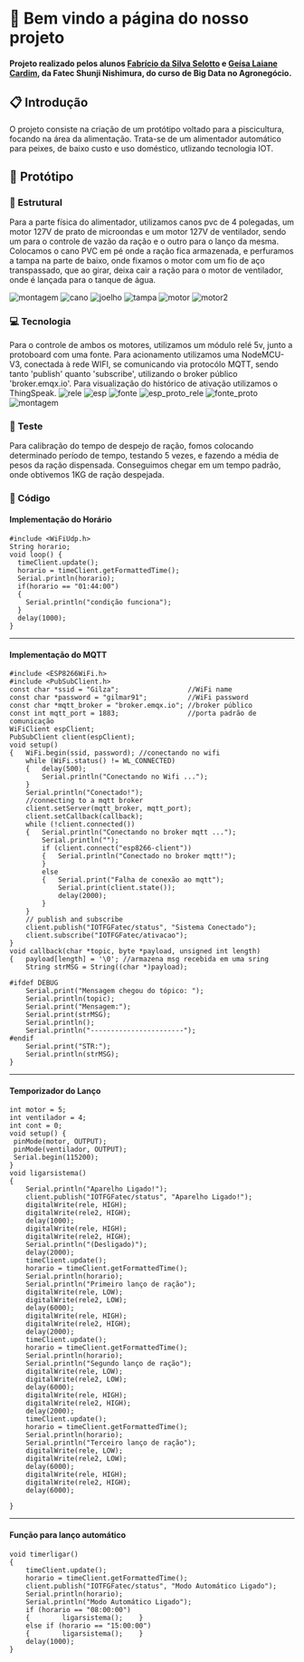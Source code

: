 # 🌻 Bem vindo a página do nosso projeto

#### Projeto realizado pelos alunos [Fabrício da Silva Selotto](https://gitlab.com/Selotto) e [Geísa Laiane Cardim](https://gitlab.com/geisa), da Fatec Shunji Nishimura, do curso de Big Data no Agronegócio.

## 📋 Introdução

O projeto consiste na criação de um protótipo voltado para a piscicultura, focando na área da alimentação. Trata-se de um alimentador automático para peixes, de baixo custo e uso doméstico, utlizando tecnologia IOT.

## 📌 Protótipo
### 🔨 Estrutural

Para a parte física do alimentador, utilizamos canos pvc de 4 polegadas, um motor 127V de prato de microondas e um motor 127V de ventilador, sendo um para o controle de vazão da ração e o outro para o lanço da mesma. Colocamos o cano PVC em pé onde a ração fica armazenada, e perfuramos a tampa na parte de baixo, onde fixamos o motor com um fio de aço transpassado, que ao girar, deixa cair a ração para o motor de ventilador, onde é lançada para o tanque de água.

![montagem](https://github.com/geisalaiane/automacao-piscicultura/blob/master/img/montagem.png?raw=true)
![cano](https://github.com/geisalaiane/automacao-piscicultura/blob/master/img/Cano.png?raw=true)
![joelho](https://github.com/geisalaiane/automacao-piscicultura/blob/master/img/joelho-pvc.png?raw=true)
![tampa](https://github.com/geisalaiane/automacao-piscicultura/blob/master/img/Tampa.png?raw=true)
![motor](https://github.com/geisalaiane/automacao-piscicultura/blob/master/img/motor%20ventilador%20ok.png?raw=true)
![motor2](https://github.com/geisalaiane/automacao-piscicultura/blob/master/img/motor-microonda.png?raw=true)




### 💻 Tecnologia 

Para o controle de ambos os motores, utilizamos um módulo relé 5v, junto a protoboard com uma fonte. Para acionamento utilizamos uma NodeMCU-V3, conectada à rede WIFI, se comunicando via protocólo MQTT, sendo tanto 'publish' quanto 'subscribe', utilizando o broker público 'broker.emqx.io'. Para visualização do histórico de ativação utilizamos o ThingSpeak. 
![rele](https://github.com/geisalaiane/automacao-piscicultura/blob/master/img/rele%20shield.png?raw=true)
![esp](https://github.com/geisalaiane/automacao-piscicultura/blob/master/img/esp8266-nodemcuv3%20-%20lolin.png?raw=true)
![fonte](https://github.com/geisalaiane/automacao-piscicultura/blob/master/img/fonteprotoboard.png?raw=true)
![esp_proto_rele](https://github.com/geisalaiane/automacao-piscicultura/blob/master/img/rele_proto.png?raw=true)
![fonte_proto](https://github.com/geisalaiane/automacao-piscicultura/blob/master/img/Placa-Fonte.png?raw=true)
![montagem](https://github.com/geisalaiane/automacao-piscicultura/blob/master/img/sistema.png?raw=true)

### 🔧 Teste

Para calibração do tempo de despejo de ração, fomos colocando determinado período de tempo, testando 5 vezes, e fazendo a média de pesos da ração dispensada. Conseguimos chegar em um tempo padrão, onde obtivemos 1KG de ração despejada.

### 📄 Código

#### Implementação do Horário
```
#include <WiFiUdp.h>
String horario;
void loop() {
  timeClient.update();
  horario = timeClient.getFormattedTime();
  Serial.println(horario);
  if(horario == "01:44:00")
  {
    Serial.println("condição funciona");
  }
  delay(1000);
}
```
___
#### Implementação do MQTT
~~~~
#include <ESP8266WiFi.h>
#include <PubSubClient.h>
const char *ssid = "Gilza";                 //WiFi name
const char *password = "gilmar91";          //WiFi password
const char *mqtt_broker = "broker.emqx.io"; //broker público
const int mqtt_port = 1883;                 //porta padrão de comunicação
WiFiClient espClient;
PubSubClient client(espClient);
void setup()
{   WiFi.begin(ssid, password); //conectando no wifi
    while (WiFi.status() != WL_CONNECTED)
    {   delay(500);
        Serial.println("Conectando no Wifi ...");
    }
    Serial.println("Conectado!");
    //connecting to a mqtt broker
    client.setServer(mqtt_broker, mqtt_port);
    client.setCallback(callback);
    while (!client.connected())
    {   Serial.println("Conectando no broker mqtt ...");
        Serial.println("");
        if (client.connect("esp8266-client"))
        {   Serial.println("Conectado no broker mqtt!");
        }
        else
        {   Serial.print("Falha de conexão ao mqtt");
            Serial.print(client.state());
            delay(2000);
        }
    }
    // publish and subscribe
    client.publish("IOTFGFatec/status", "Sistema Conectado");
    client.subscribe("IOTFGFatec/ativacao");
}
void callback(char *topic, byte *payload, unsigned int length)
{   payload[length] = '\0'; //armazena msg recebida em uma sring
    String strMSG = String((char *)payload);

#ifdef DEBUG
    Serial.print("Mensagem chegou do tópico: ");
    Serial.println(topic);
    Serial.print("Mensagem:");
    Serial.print(strMSG);
    Serial.println();
    Serial.println("-----------------------");
#endif
    Serial.print("STR:");
    Serial.println(strMSG);
}
~~~~
___
#### Temporizador do Lanço 
```
int motor = 5;
int ventilador = 4;
int cont = 0;
void setup() {
 pinMode(motor, OUTPUT);
 pinMode(ventilador, OUTPUT);
 Serial.begin(115200);
}
void ligarsistema()
{
    Serial.println("Aparelho Ligado!");
    client.publish("IOTFGFatec/status", "Aparelho Ligado!");
    digitalWrite(rele, HIGH);
    digitalWrite(rele2, HIGH);
    delay(1000);
    digitalWrite(rele, HIGH);
    digitalWrite(rele2, HIGH);
    Serial.println("(Desligado)");
    delay(2000);
    timeClient.update();
    horario = timeClient.getFormattedTime();
    Serial.println(horario);
    Serial.println("Primeiro lanço de ração");
    digitalWrite(rele, LOW);
    digitalWrite(rele2, LOW);
    delay(6000);
    digitalWrite(rele, HIGH);
    digitalWrite(rele2, HIGH);
    delay(2000);
    timeClient.update();
    horario = timeClient.getFormattedTime();
    Serial.println(horario);
    Serial.println("Segundo lanço de ração");
    digitalWrite(rele, LOW);
    digitalWrite(rele2, LOW);
    delay(6000);
    digitalWrite(rele, HIGH);
    digitalWrite(rele2, HIGH);
    delay(2000);
    timeClient.update();
    horario = timeClient.getFormattedTime();
    Serial.println(horario);
    Serial.println("Terceiro lanço de ração");
    digitalWrite(rele, LOW);
    digitalWrite(rele2, LOW);
    delay(6000);
    digitalWrite(rele, HIGH);
    digitalWrite(rele2, HIGH);
    delay(6000);

}
```
___
#### Função para lanço automático
```
void timerligar()
{
    timeClient.update();
    horario = timeClient.getFormattedTime();
    client.publish("IOTFGFatec/status", "Modo Automático Ligado");
    Serial.println(horario);
    Serial.println("Modo Automático Ligado");
    if (horario == "08:00:00")
    {        ligarsistema();    }
    else if (horario == "15:00:00")
    {        ligarsistema();    }
    delay(1000);
}
```
